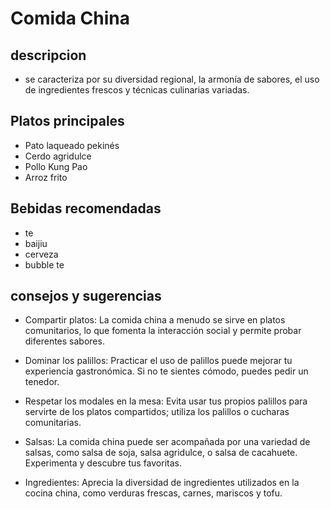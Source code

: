 # Comida China 

## descripcion 

- se caracteriza por su diversidad regional, la armonía de sabores, el uso de ingredientes frescos y técnicas culinarias variadas.

## Platos principales 

- Pato laqueado pekinés
- Cerdo agridulce
- Pollo Kung Pao
- Arroz frito

## Bebidas recomendadas 

- te
- baijiu
- cerveza
- bubble te

## consejos y sugerencias 

- Compartir platos:
La comida china a menudo se sirve en platos comunitarios, lo que fomenta la interacción social y permite probar diferentes sabores.

- Dominar los palillos:
Practicar el uso de palillos puede mejorar tu experiencia gastronómica. Si no te sientes cómodo, puedes pedir un tenedor.

- Respetar los modales en la mesa:
Evita usar tus propios palillos para servirte de los platos compartidos; utiliza los palillos o cucharas comunitarias.

- Salsas:
La comida china puede ser acompañada por una variedad de salsas, como salsa de soja, salsa agridulce, o salsa de cacahuete. Experimenta y descubre tus favoritas.

- Ingredientes:
Aprecia la diversidad de ingredientes utilizados en la cocina china, como verduras frescas, carnes, mariscos y tofu.